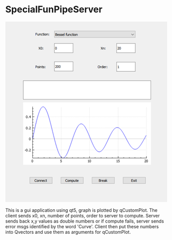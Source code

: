 # SpecialFunPipeServer
![gui](/gui.png)

This is a gui application using qt5, graph is plotted by qCustomPlot. 
The client sends x0, xn, number of points, order to server to compute.
Server sends back x,y values as double numbers or if compute fails, server sends error msgs identified by the word 'Curve'. 
Client then put these numbers into Qvectors and use them as arguments for qCustomPlot.
